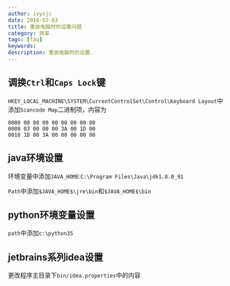 ```yaml
---
author: ivyxjc
date: 2016-07-03
title: 重装电脑时的设置问题
category: 效率
tags: [faq]
keywords:
description: 重装电脑时的设置.
---
```



## 调换`Ctrl`和`Caps Lock`键
`HKEY_LOCAL_MACHINE\SYSTEM\CurrentControlSet\Control\Keyboard Layout`中添加`Scancode Map`二进制项，内容为

```
0000 00 00 00 00 00 00 00 00
0008 03 00 00 00 3A 00 1D 00
0010 1D 00 3A 00 00 00 00 00
```

## java环境设置

环境变量中添加`JAVA_HOME`:`C:\Program Files\Java\jdk1.8.0_91`

`Path`中添加`$JAVA_HOME$\jre\bin`和`$JAVA_HOME$\bin`

## python环境变量设置
`path`中添加`c:\python35`

## jetbrains系列idea设置

更改程序主目录下`bin/idea.properties`中的内容
